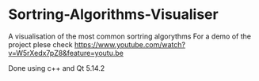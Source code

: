 # Sortring-Algorithms-Visualiser


A visualisation of the most common sortring algorythms
For a demo of the project plese check https://www.youtube.com/watch?v=W5rXedx7pZ8&feature=youtu.be

Done using c++ and Qt 5.14.2
